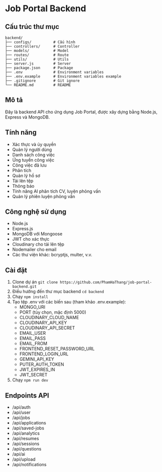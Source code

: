# Job Portal Backend

## Cấu trúc thư mục

```
backend/
├── configs/          # Cấu hình
├── controllers/      # Controller
├── models/           # Model
├── routes/           # Route
├── utils/            # Utils
├── server.js         # Server
├── package.json      # Package
├── .env              # Environment variables
├── .env.example      # Environment variables example
├── .gitignore        # Git ignore
└── README.md         # README
```

## Mô tả

Đây là backend API cho ứng dụng Job Portal, được xây dựng bằng Node.js, Express và MongoDB.

## Tính năng

- Xác thực và ủy quyền
- Quản lý người dùng
- Danh sách công việc
- Ứng tuyển công việc
- Công việc đã lưu
- Phân tích
- Quản lý hồ sơ
- Tải lên tệp
- Thông báo
- Tính năng AI phân tích CV, luyện phỏng vấn
- Quản lý phiên luyện phỏng vấn

## Công nghệ sử dụng

- Node.js
- Express.js
- MongoDB với Mongoose
- JWT cho xác thực
- Cloudinary cho tải lên tệp
- Nodemailer cho email
- Các thư viện khác: bcryptjs, multer, v.v.

## Cài đặt

1. Clone dự án `git clone https://github.com/PhamHaThang/job-portal-backend.git`
2. Điều hướng đến thư mục backend `cd backend`
3. Chạy `npm install`
4. Tạo tệp .env với các biến sau (tham khảo .env.example):
   - MONGO_URI
   - PORT (tùy chọn, mặc định 5000)
   - CLOUDINARY_CLOUD_NAME
   - CLOUDINARY_API_KEY
   - CLOUDINARY_API_SECRET
   - EMAIL_USER
   - EMAIL_PASS
   - EMAIL_FROM
   - FRONTEND_RESET_PASSWORD_URL
   - FRONTEND_LOGIN_URL
   - GEMINI_API_KEY
   - PUTER_AUTH_TOKEN
   - JWT_EXPIRES_IN
   - JWT_SECRET
5. Chạy `npm run dev`

## Endpoints API

- /api/auth
- /api/user
- /api/jobs
- /api/applications
- /api/saved-jobs
- /api/analytics
- /api/resumes
- /api/sessions
- /api/questions
- /api/ai
- /api/upload
- /api/notifications
